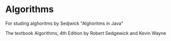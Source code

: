 # Algorithms
For studing alghoritms by Sedjwick "Alghoritms in Java"

The textbook Algorithms, 4th Edition by Robert Sedgewick and Kevin Wayne